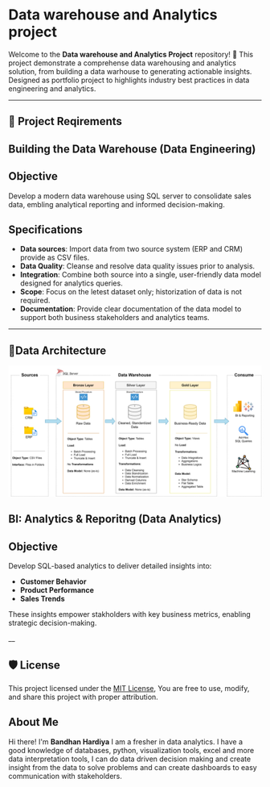 # Data warehouse and Analytics project

Welcome to the **Data warehouse and Analytics Project** repository! 🚀
This project demonstrate a comprehense data warehousing and analytics solution, from building a data warhouse to generating actionable insights. Designed as portfolio project to highlights industry best practices in data engineering and analytics.

___

## 🚀 Project Reqirements

## Building the Data Warehouse (Data Engineering)

## Objective 
Develop a modern data warehouse using SQL server to consolidate sales data, embling analytical reporting and informed decision-making.

## Specifications
- **Data sources**: Import data from two source system (ERP and CRM) provide as CSV files.
- **Data Quality**: Cleanse and resolve data quality issues prior to analysis.
- **Integration**: Combine both source into a single, user-friendly data model designed for analytics queries.
- **Scope**: Focus on the letest dataset only; historization of data is not required.
- **Documentation**: Provide clear documentation of the data model to support both business stakeholders and analytics teams.

___
## 🎨Data Architecture
![alt text](https://github.com/BandhanHardiya/sql-data-warehouse-project/blob/c53eae14deac1743808343f7823dc4850eee756d/docs/data_architecture.png)


## BI: Analytics & Reporitng (Data Analytics)

## Objective
Develop SQL-based analytics to deliver detailed insights into:
- **Customer Behavior**
- **Product Performance**
- **Sales Trends**

These insights empower stakholders with key business metrics, enabling strategic decision-making.

__

## 🛡 License

This project licensed under the [MIT License](LICENSE), You are free to use, modify, and share this project with proper attribution.

## About Me

Hi there! I'm **Bandhan Hardiya** I am a fresher in data analytics. I have a good knowledge of
databases, python, visualization tools, excel and more data
interpretation tools, I can do data driven decision making and
create insight from the data to solve problems and can create
dashboards to easy communication with stakeholders.

